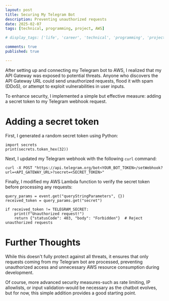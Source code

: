 ```yaml
---
layout: post
title: Securing My Telegram Bot
description: Preventing unauthorized requests
date: 2025-02-07
tags: [technical, programming, project, AWS]

# display_tags: ['life', 'career', 'technical', 'programming', 'project', 'AWS', 'growth']

comments: true
published: true

---
```

After setting up and connecting my Telegram bot to AWS, I realized that my API Gateway was exposed to potential threats. Anyone who discovers the API Gateway URL could send unauthorized requests, flood it with spam (DDoS), or attempt to exploit vulnerabilities in user inputs.

To enhance security, I implemented a simple but effective measure: adding a secret token to my Telegram webhook request.

# Adding a secret token
First, I generated a random secret token using Python:
~~~
import secrets
print(secrets.token_hex(32))
~~~

Next, I updated my Telegram webhook with the following `curl` command:
~~~
curl -X POST "https://api.telegram.org/bot<YOUR_BOT_TOKEN>/setWebhook?url=<API_GATEWAY_URL>?secret=<SECRET_TOKEN>"
~~~

Finally, I modified my AWS Lambda function to verify the secret token before processing any requests:
~~~
query_params = event.get("queryStringParameters", {})
received_token = query_params.get("secret")

if received_token != TELEGRAM_SECRET:
    print(f"Unauthorized request!")
    return {"statusCode": 403, "body": "Forbidden"}  # Reject unauthorized requests
~~~

# Further Thoughts
While this doesn't fully protect against all threats, it ensures that only requests coming from my Telegram bot are processed, preventing unauthorized access and unnecessary AWS resource consumption during development.

Of course, more advanced security measures-such as rate limiting, IP allowlists, or input validation-would be necessary as the chatbot evolves, but for now, this simple addition provides a good starting point.
